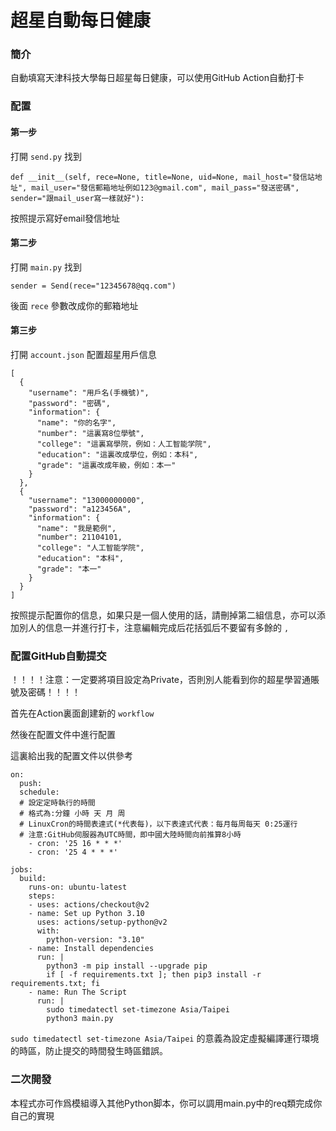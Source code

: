 # 超星自動每日健康

### 簡介

自動填寫天津科技大學每日超星每日健康，可以使用GitHub Action自動打卡

### 配置

#### 第一步

打開 `send.py` 找到

```
def __init__(self, rece=None, title=None, uid=None, mail_host="發信站地址", mail_user="發信郵箱地址例如123@gmail.com", mail_pass="發送密碼", sender="跟mail_user寫一樣就好"):
```

按照提示寫好email發信地址

#### 第二步

打開 `main.py` 找到

```
sender = Send(rece="12345678@qq.com")
```

後面 `rece` 參數改成你的郵箱地址

#### 第三步

打開 `account.json` 配置超星用戶信息

```
[
  {
    "username": "用戶名(手機號)",
    "password": "密碼",
    "information": {
      "name": "你的名字",
      "number": "這裏寫8位學號",
      "college": "這裏寫學院，例如：人工智能学院",
      "education": "這裏改成學位，例如：本科",
      "grade": "這裏改成年級，例如：本一"
    }
  },
  {
    "username": "13000000000",
    "password": "a123456A",
    "information": {
      "name": "我是範例",
      "number": 21104101,
      "college": "人工智能学院",
      "education": "本科",
      "grade": "本一"
    }
  }
]
```

按照提示配置你的信息，如果只是一個人使用的話，請刪掉第二組信息，亦可以添加別人的信息一并進行打卡，注意編輯完成后花括弧后不要留有多餘的 `,` 

### 配置GitHub自動提交

！！！！注意：一定要將項目設定為Private，否則別人能看到你的超星學習通賬號及密碼！！！！

首先在Action裏面創建新的 `workflow` 

然後在配置文件中進行配置

這裏給出我的配置文件以供參考

```
on:
  push:
  schedule:
  # 設定定時執行的時間
  # 格式為:分鐘 小時 天 月 周
  # LinuxCron的時間表達式(*代表每)，以下表達式代表：每月每周每天 0:25運行
  # 注意:GitHub伺服器為UTC時間，即中國大陸時間向前推算8小時
    - cron: '25 16 * * *'
    - cron: '25 4 * * *'

jobs:
  build:
    runs-on: ubuntu-latest
    steps:
    - uses: actions/checkout@v2
    - name: Set up Python 3.10
      uses: actions/setup-python@v2
      with:
        python-version: "3.10"
    - name: Install dependencies
      run: |
        python3 -m pip install --upgrade pip
        if [ -f requirements.txt ]; then pip3 install -r requirements.txt; fi
    - name: Run The Script
      run: |
        sudo timedatectl set-timezone Asia/Taipei
        python3 main.py
```

`sudo timedatectl set-timezone Asia/Taipei` 的意義為設定虛擬編譯運行環境的時區，防止提交的時間發生時區錯誤。

### 二次開發

本程式亦可作爲模組導入其他Python脚本，你可以調用main.py中的req類完成你自己的實現

